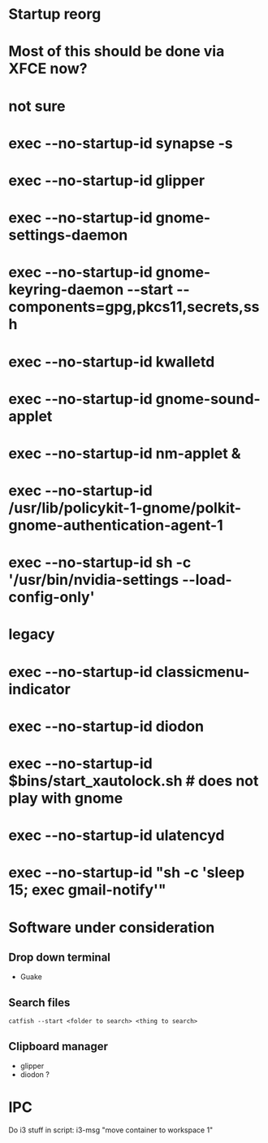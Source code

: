 # Startup reorg

# Most of this should be done via XFCE now?
# not sure
# exec --no-startup-id synapse -s
# exec --no-startup-id glipper
# exec --no-startup-id gnome-settings-daemon
# exec --no-startup-id gnome-keyring-daemon --start --components=gpg,pkcs11,secrets,ssh
# exec --no-startup-id kwalletd
# exec --no-startup-id gnome-sound-applet
# exec --no-startup-id nm-applet &
# exec --no-startup-id /usr/lib/policykit-1-gnome/polkit-gnome-authentication-agent-1
# exec --no-startup-id sh -c '/usr/bin/nvidia-settings --load-config-only'

# legacy
# exec --no-startup-id classicmenu-indicator
# exec --no-startup-id diodon
# exec --no-startup-id $bins/start_xautolock.sh  # does not play with gnome
# exec --no-startup-id ulatencyd
# exec --no-startup-id "sh -c 'sleep 15; exec gmail-notify'"

# Software under consideration

## Drop down terminal

* Guake

## Search files

`catfish --start <folder to search> <thing to search>`

## Clipboard manager

* glipper
* diodon ?

# IPC

Do i3 stuff in script: i3-msg "move container to workspace 1"
